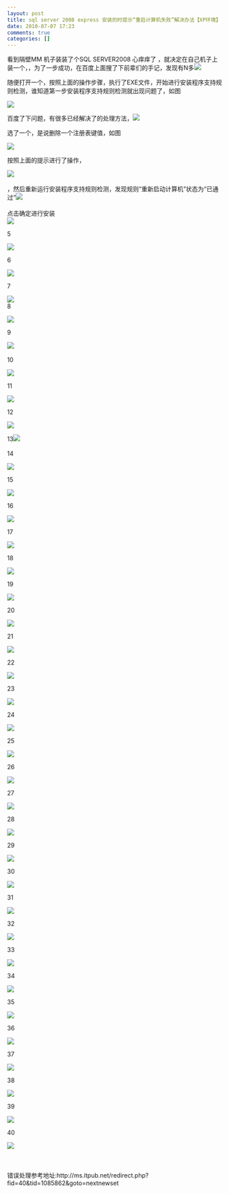```yaml
---
layout: post
title: sql server 2008 express 安装的时提示“重启计算机失败”解决办法【XP环境】
date: 2010-07-07 17:23
comments: true
categories: []
---
```

<p><span>看到隔壁MM 机子装装了个SQL SERVER2008 心痒痒了 ，就决定在自己机子上装一个，，为了一步成功，在百度上面搜了下前辈们的手记，发现有N多<span><img class="blogimg" border="0" small="0" src="http://hiphotos.baidu.com/%D2%BB%CF%C2/pic/item/08fdc2ea3520d2e4d439c90a.jpg"/></span></span></p>
<p><span><span>随便打开一个，按照上面的操作步骤，执行了EXE文件，开始进行安装程序支持规则检测，</span></span><span>谁知道第一步安装程序支持规则检测就出现问题了，如图</span></p>
<p><span><img class="blogimg" border="0" small="0" src="http://hiphotos.baidu.com/%D2%BB%CF%C2/pic/item/0d9786b1acc0ad6308230237.jpg"/></span></p>
<p><span>百度了下问题，有很多已经解决了的处理方法，<span><img class="blogimg" border="0" small="0" src="http://hiphotos.baidu.com/%D2%BB%CF%C2/pic/item/3fc98b0a6d205809b0351d1c.jpg"/></span></span></p>
<p><span><span>选了一个，是说删除一个注册表键值，如图</span></span></p>
<p><span><span><span><img class="blogimg" border="0" small="0" src="http://hiphotos.baidu.com/%D2%BB%CF%C2/pic/item/b8b0114c44f23dced62afc19.jpg"/></span></span></span></p>
<p><span><span><span>按照上面的提示进行了操作，</span></span></span></p>
<p><span><span><span><span><img class="blogimg" border="0" small="0" src="http://hiphotos.baidu.com/%D2%BB%CF%C2/pic/item/874f3efa4ccf9ebe9e5146e6.jpg"/><br/></span><br/></span>，然后重新运行安装程序支持规则检测，发现规则“重新启动计算机”状态为“已通过”<span><img class="blogimg" border="0" small="0" src="http://hiphotos.baidu.com/%D2%BB%CF%C2/pic/item/500773f049304af47931aae3.jpg"/><br/></span><br/></span>点击确定进行安装 <br/><span><img class="blogimg" border="0" small="0" src="http://hiphotos.baidu.com/%D2%BB%CF%C2/pic/item/9ff76781f292fcefbd3e1e7c.jpg"/></span></span></p>
<p><span><span>5</span></span></p>
<p><span><span><span><img class="blogimg" border="0" small="0" src="http://hiphotos.baidu.com/%D2%BB%CF%C2/pic/item/a8a5a064bfd69dc7f636547d.jpg"/></span></span></span></p>
<p><span><span><span>6</span></span></span></p>
<p><span><span><span><span><img class="blogimg" border="0" small="0" src="http://hiphotos.baidu.com/%D2%BB%CF%C2/pic/item/08fdc2ea0a55d3e4d439c97f.jpg"/></span></span></span></span></p>
<p><span><span><span><span>7</span></span></span></span></p>
<p><span><span><span><span><span><img class="blogimg" border="0" small="0" src="http://hiphotos.baidu.com/%D2%BB%CF%C2/pic/item/7ebdebfef99d59065d60085c.jpg"/><br/></span></span></span></span></span><span><span><span><span>8</span></span></span></span></p>
<p><span><span><span><span><span><img class="blogimg" border="0" small="0" src="http://hiphotos.baidu.com/%D2%BB%CF%C2/pic/item/49045a0fcc44321d6159f359.jpg"/></span></span></span></span></span></p>
<p><span><span><span><span><span>9</span></span></span></span></span></p>
<p><span><span><span><span><span><span><img class="blogimg" border="0" small="0" src="http://hiphotos.baidu.com/%D2%BB%CF%C2/pic/item/e1ffdba2344bd49acaefd05b.jpg"/><br/></span><br/></span>10</span></span></span></span></p>
<p><span><span><span><span><span><img class="blogimg" border="0" small="0" src="http://hiphotos.baidu.com/%D2%BB%CF%C2/pic/item/9d539616ce29a769f2de3237.jpg"/></span></span></span></span></span></p>
<p><span><span><span><span><span>11</span></span></span></span></span></p>
<p><span><span><span><span><span><span><img class="blogimg" border="0" small="0" src="http://hiphotos.baidu.com/%D2%BB%CF%C2/pic/item/500773f06ce3a7fb7831aa32.jpg"/></span></span></span></span></span></span></p>
<p><span><span><span><span><span><span>12</span></span></span></span></span></span></p>
<p><span><span><span><span><span><span><span><img class="blogimg" border="0" small="0" src="http://hiphotos.baidu.com/%D2%BB%CF%C2/pic/item/69cfe25036f0ce641138c23e.jpg"/></span></span></span></span></span></span></span></p>
<p><span><span><span><span><span><span><span>13<span><img class="blogimg" border="0" small="0" src="http://hiphotos.baidu.com/%D2%BB%CF%C2/pic/item/5bb25a3df04a51d63c6d973a.jpg"/><br/></span><br/></span>14</span></span></span></span></span></span></p>
<p><span><span><span><span><span><span><span><img class="blogimg" border="0" small="0" src="http://hiphotos.baidu.com/%D2%BB%CF%C2/pic/item/def9c0130a50001bdd5401e0.jpg"/><br/></span></span></span></span></span></span></span></p>
<p><span><span><span><span><span><span>15</span></span></span></span></span></span></p>
<p><span><span><span><span><span><span><span><img class="blogimg" border="0" small="0" src="http://hiphotos.baidu.com/%D2%BB%CF%C2/pic/item/ef7957600bbf57e78db10df3.jpg"/><br/></span></span></span></span></span></span></span></p>
<p><span><span><span><span><span><span>16</span></span></span></span></span></span></p>
<p><span><span><span><span><span><span><span><img class="blogimg" border="0" small="0" src="http://hiphotos.baidu.com/%D2%BB%CF%C2/pic/item/e9e9c611787b2f28b8127b14.jpg"/><br/></span></span></span></span></span></span></span></p>
<p><span><span><span><span><span><span>17</span></span></span></span></span></span></p>
<p><span><span><span><span><span><span><span><img class="blogimg" border="0" small="0" src="http://hiphotos.baidu.com/%D2%BB%CF%C2/pic/item/66b2edcd5378f6690eb34515.jpg"/><br/></span></span></span></span></span></span></span></p>
<p><span><span><span><span><span><span>18</span></span></span></span></span></span></p>
<p><span><span><span><span><span><span><span><img class="blogimg" border="0" small="0" src="http://hiphotos.baidu.com/%D2%BB%CF%C2/pic/item/20c5a27775e0db23b151b917.jpg"/><br/></span></span></span></span></span></span></span></p>
<p><span><span><span><span><span><span>19</span></span></span></span></span></span></p>
<p><span><span><span><span><span><span><span><img class="blogimg" border="0" small="0" src="http://hiphotos.baidu.com/%D2%BB%CF%C2/pic/item/7d3b80d4e5efef39a08bb710.jpg"/><br/></span></span></span></span></span></span></span></p>
<p><span><span><span><span><span><span>20</span></span></span></span></span></span></p>
<p><span><span><span><span><span><span><span><img class="blogimg" border="0" small="0" src="http://hiphotos.baidu.com/%D2%BB%CF%C2/pic/item/85c0df3f936bccfa7c1e711b.jpg"/><br/></span></span></span></span></span></span></span></p>
<p><span><span><span><span><span><span>21</span></span></span></span></span></span></p>
<p><span><span><span><span><span><span><span><img class="blogimg" border="0" small="0" src="http://hiphotos.baidu.com/%D2%BB%CF%C2/pic/item/105e66223348499c4623e8e7.jpg"/><br/></span></span></span></span></span></span></span></p>
<p><span><span><span><span><span><span>22</span></span></span></span></span></span></p>
<p><span><span><span><span><span><span><span><img class="blogimg" border="0" small="0" src="http://hiphotos.baidu.com/%D2%BB%CF%C2/pic/item/52a13201e13cd1367bec2ce0.jpg"/><br/></span></span></span></span></span></span></span></p>
<p><span><span><span><span><span><span>23</span></span></span></span></span></span></p>
<p><span><span><span><span><span><span><span><img class="blogimg" border="0" small="0" src="http://hiphotos.baidu.com/%D2%BB%CF%C2/pic/item/5fbc3aad7deb1f314b36d6e1.jpg"/><br/></span></span></span></span></span></span></span></p>
<p><span><span><span><span><span><span>24</span></span></span></span></span></span></p>
<p><span><span><span><span><span><span><span><img class="blogimg" border="0" small="0" src="http://hiphotos.baidu.com/%D2%BB%CF%C2/pic/item/8ab1dc2af35c4c15d42af1e2.jpg"/><br/></span></span></span></span></span></span></span></p>
<p><span><span><span><span><span><span>25</span></span></span></span></span></span></p>
<p><span><span><span><span><span><span><span><img class="blogimg" border="0" small="0" src="http://hiphotos.baidu.com/%D2%BB%CF%C2/pic/item/7b7c3f9b9b3d328dc9eaf4e3.jpg"/><br/></span></span></span></span></span></span></span></p>
<p><span><span><span><span><span><span>26</span></span></span></span></span></span></p>
<p><span><span><span><span><span><span><span><img class="blogimg" border="0" small="0" src="http://hiphotos.baidu.com/%D2%BB%CF%C2/pic/item/28a45fe7f2d94616b93820ed.jpg"/><br/></span></span></span></span></span></span></span></p>
<p><span><span><span><span><span><span>27</span></span></span></span></span></span></p>
<p><span><span><span><span><span><span><span><img class="blogimg" border="0" small="0" src="http://hiphotos.baidu.com/%D2%BB%CF%C2/pic/item/21c34c10b21ea1c4c3ce79e8.jpg"/><br/></span></span></span></span></span></span></span></p>
<p><span><span><span><span><span><span>28</span></span></span></span></span></span></p>
<p><span><span><span><span><span><span><span><img class="blogimg" border="0" small="0" src="http://hiphotos.baidu.com/%D2%BB%CF%C2/pic/item/3441c23d72c052ff9f3d62eb.jpg"/><br/></span></span></span></span></span></span></span></p>
<p><span><span><span><span><span><span>29</span></span></span></span></span></span></p>
<p><span><span><span><span><span><span><span><img class="blogimg" border="0" small="0" src="http://hiphotos.baidu.com/%D2%BB%CF%C2/pic/item/02752d972ffe545555fb96f5.jpg"/><br/></span></span></span></span></span></span></span></p>
<p><span><span><span><span><span><span>30</span></span></span></span></span></span></p>
<p><span><span><span><span><span><span><span><img class="blogimg" border="0" small="0" src="http://hiphotos.baidu.com/%D2%BB%CF%C2/pic/item/4d5f8182ff1023a8f603a6f6.jpg"/><br/></span></span></span></span></span></span></span></p>
<p><span><span><span><span><span><span>31</span></span></span></span></span></span></p>
<p><span><span><span><span><span><span><span><img class="blogimg" border="0" small="0" src="http://hiphotos.baidu.com/%D2%BB%CF%C2/pic/item/c3a77dc668fda7239d163df7.jpg"/><br/></span></span></span></span></span></span></span></p>
<p><span><span><span><span><span><span>32</span></span></span></span></span></span></p>
<p><span><span><span><span><span><span><span><img class="blogimg" border="0" small="0" src="http://hiphotos.baidu.com/%D2%BB%CF%C2/pic/item/156b02f71046f11a720eecf1.jpg"/><br/></span></span></span></span></span></span></span></p>
<p><span><span><span><span><span><span>33</span></span></span></span></span></span></p>
<p><span><span><span><span><span><span><span><img class="blogimg" border="0" small="0" src="http://hiphotos.baidu.com/%D2%BB%CF%C2/pic/item/000bf0f21587fa2bb17ec573.jpg"/><br/></span></span></span></span></span></span></span></p>
<p><span><span><span><span><span><span>34</span></span></span></span></span></span></p>
<p><span><span><span><span><span><span><span><img class="blogimg" border="0" small="0" src="http://hiphotos.baidu.com/%D2%BB%CF%C2/pic/item/985b4254edb9b46c574e007f.jpg"/><br/></span></span></span></span></span></span></span></p>
<p><span><span><span><span><span><span>35</span></span></span></span></span></span></p>
<p><span><span><span><span><span><span><span><img class="blogimg" border="0" small="0" src="http://hiphotos.baidu.com/%D2%BB%CF%C2/pic/item/aeb2a451277eddb78d543045.jpg"/><br/></span></span></span></span></span></span></span></p>
<p><span><span><span><span><span><span>36</span></span></span></span></span></span></p>
<p><span><span><span><span><span><span><span><img class="blogimg" border="0" small="0" src="http://hiphotos.baidu.com/%D2%BB%CF%C2/pic/item/52a13201e19ad1367aec2c42.jpg"/><br/></span></span></span></span></span></span></span></p>
<p><span><span><span><span><span><span>37</span></span></span></span></span></span></p>
<p><span><span><span><span><span><span><span><img class="blogimg" border="0" small="0" src="http://hiphotos.baidu.com/%D2%BB%CF%C2/pic/item/9aa21eceaa7ebc01b700c84a.jpg"/><br/></span></span></span></span></span></span></span></p>
<p><span><span><span><span><span>38</span></span></span></span></span></p>
<p><span><span><span><span><span><span><img class="blogimg" border="0" small="0" src="http://hiphotos.baidu.com/%D2%BB%CF%C2/pic/item/874f3efac06212b19f51464b.jpg"/><br/></span></span></span></span></span></span></p>
<p><span><span><span><span><span>39</span></span></span></span></span></p>
<p><span><span><span><span><span><span><img class="blogimg" border="0" small="0" src="http://hiphotos.baidu.com/%D2%BB%CF%C2/pic/item/9cb41517cf32d0394b90a755.jpg"/><br/></span></span></span></span></span></span></p>
<p><span><span><span><span><span>40</span></span></span></span></span></p>
<p><span><span><span><span><span><span><img class="blogimg" border="0" small="0" src="http://hiphotos.baidu.com/%D2%BB%CF%C2/pic/item/d28332dba84f3b5ed1164e56.jpg"/><br/></span><br/></span><br/></span><br/></span>错误处理参考地址:http://ms.itpub.net/redirect.php?fid=40&tid=1085862&goto=nextnewset<br/></span></span></p>
